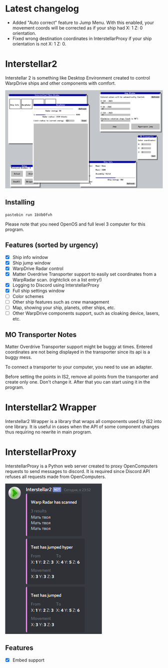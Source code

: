 # Latest changelog
* Added "Auto correct" feature to Jump Menu. With this enabled, your movement coords will be corrected as if your ship had X: 1 Z: 0 orientation.
* Fixed wrong destination coordinates in InterstellarProxy if your ship orientation is not X: 1 Z: 0.

# Interstellar2
Interstellar 2 is something like Desktop Environment created to control WarpDrive ships and other components with comfort.

![alt text](https://raw.githubusercontent.com/IteratorW/Interstellar2/master/Pictures/preview.png)

## Installing
`pastebin run 1bVb0fvh`

Please note that you need OpenOS and full level 3 computer for this program.

## Features (sorted by urgency)
- [x] Ship info window
- [x] Ship jump window
- [x] WarpDrive Radar control
- [x] Matter Overdrive Transporter support to easily set coordinates from a WarpRadar scan. (rightclick on a list entry!)
- [x] Logging to Discord using InterstellarProxy
- [x] Full ship settings window
- [ ] Color schemes
- [ ] Other ship features such as crew management
- [ ] Map, showing your ship, planets, other ships, etc.
- [ ] Other WarpDrive components support, such as cloaking device, lasers, etc.

## MO Transporter Notes
Matter Overdrive Transporter support might be buggy at times. Entered coordinates are not being displayed in the transporter since its api is a buggy mess.

To connect a transporter to your computer, you need to use an adapter.

Before setting the points in IS2, remove all points from the transporter and create only one. Don't change it. After that you can start using it in the program.

# Interstellar2 Wrapper
Interstellar2 Wrapper is a library that wraps all components used by IS2 into one library. It is useful in cases when the API of some component changes thus requiring no rewrite in main program.

# InterstellarProxy
InterstellarProxy is a Python web server created to proxy OpenComputers requests to send messages to discord. It is required since Discord API refuses all requests
made from OpenComputers.

![alt text](https://raw.githubusercontent.com/IteratorW/Interstellar2/master/Pictures/is_proxy_preview.png)

## Features
- [x] Embed support
